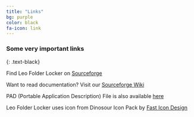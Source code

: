 ```yaml
---
title: "Links"
bg: purple
color: black
fa-icon: link
---
```


### Some very important links
{: .text-black}

Find Leo Folder Locker on [Sourceforge](http://www.sourceforge.net/projects/leosoftlocker)

Want to read documentation? Visit our [Sourceforge Wiki](http://sourceforge.net/p/leosoftlocker/wiki/Home/)

PAD (Portable Application Description) File is also available [here](http://repository.appvisor.com/info/app-8400a764c7b5/Leo_Folder_Locker_pad.xml)

Leo Folder Locker uses icon from Dinosour Icon Pack by [Fast Icon Design](http://www.fasticon.com)